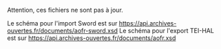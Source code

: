 Attention, ces fichiers ne sont pas à jour.

Le schéma pour l'import Sword est sur https://api.archives-ouvertes.fr/documents/aofr-sword.xsd
Le schéma pour l'export TEI-HAL est sur https://api.archives-ouvertes.fr/documents/aofr.xsd
